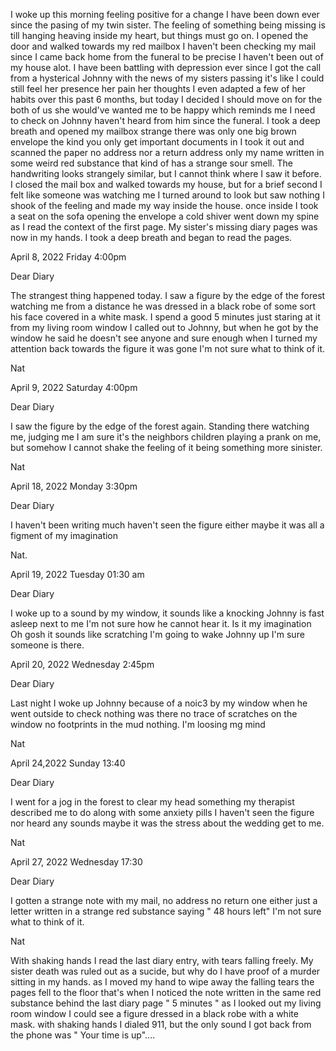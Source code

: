 I woke up this morning feeling positive for a change I have been down ever since the pasing of my twin sister. The feeling of something being missing is till hanging heaving inside my heart, but things must go on. I opened the door and walked towards my red mailbox I haven't been checking my mail since I came back home from the funeral to be precise I haven't been out of my house alot. I have been battling with depression ever since I got the call from a hysterical Johnny with the news of my sisters passing it's like I could still feel her presence her pain her thoughts I even adapted a few of her habits over this past 6 months, but today I decided I should move on for the both of us she would've wanted me to be happy which reminds me I need to check on Johnny haven't heard from him since the funeral. I took a deep breath and opened my mailbox strange there was only one big brown envelope the kind you only get important documents in  I took it out and scanned the paper no address nor a return address only my name written in some weird red substance that kind of has a strange sour smell. The handwriting looks strangely similar, but I cannot think where I saw it before. I closed the mail box and walked towards my house, but for a brief second I felt like someone was watching me I turned around to look but saw nothing I shook of the feeling and made my way inside the house. once inside I took a seat on the sofa opening the envelope a cold shiver went down my spine as I read the context of the first page. My sister's missing diary pages was now in my hands. I took a deep breath and began to read the pages.

April 8, 2022
Friday
4:00pm

Dear Diary

The strangest thing happened today. I saw a figure by the edge of the forest watching me from a distance he was dressed in a black robe of some sort his face covered in a white mask. I spend a good 5 minutes just staring at it from my living room window I called out to Johnny, but when he got by the window he said he doesn't see anyone and sure enough when I turned my attention back towards the figure it was gone I'm not sure what to think of it.

Nat


April 9, 2022
Saturday
4:00pm

Dear Diary

I saw the figure by the edge of the forest again. Standing there watching me, judging me I am sure it's the neighbors children playing a prank on me, but somehow I cannot shake the feeling of it being something more sinister.

Nat


April 18, 2022
Monday
3:30pm

Dear Diary

I haven't been writing much haven't seen the figure either maybe it was all a figment of my imagination 

Nat.


April 19, 2022
Tuesday 
01:30 am

Dear Diary

I woke up to a sound by my window, it sounds like a knocking Johnny is fast asleep next to me I'm not sure how he cannot hear it. Is it my imagination Oh gosh it sounds like scratching I'm going to wake Johnny up I'm sure someone is there.

April 20, 2022
Wednesday 
2:45pm

Dear Diary

Last night I woke up Johnny because of a noic3 by my window when he went outside to check nothing was there  no trace of scratches on the window no footprints in the mud nothing. I'm loosing mg mind

Nat


April 24,2022
Sunday
13:40

Dear Diary 

I went for a jog in the forest to clear my head something my therapist described me to do along with some anxiety pills I haven't seen the figure nor heard any sounds maybe it was the  stress about the wedding get to me.

Nat


April 27, 2022
Wednesday 
17:30

Dear Diary 

I gotten a strange note with my mail, no address no return one either just a letter written in a strange red substance saying " 48 hours left"  I'm not sure what to think of it.

Nat


With shaking hands I read the last diary entry, with tears falling freely. My sister death was ruled out as a sucide, but why do I have proof of a murder sitting in my hands. as I moved my hand to wipe away the falling tears the pages fell to the floor that's when I noticed the note written in the same red substance behind the  last diary page " 5 minutes " as I looked out my living room window I could see a figure dressed in a black robe with a white mask. with shaking hands I dialed 911, but the only sound I got back from the phone  was " Your time is up"....